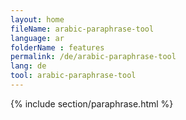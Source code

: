 ```yaml
---
layout: home
fileName: arabic-paraphrase-tool
language: ar
folderName : features
permalink: /de/arabic-paraphrase-tool
lang: de
tool: arabic-paraphrase-tool
---
```

{% include section/paraphrase.html %}